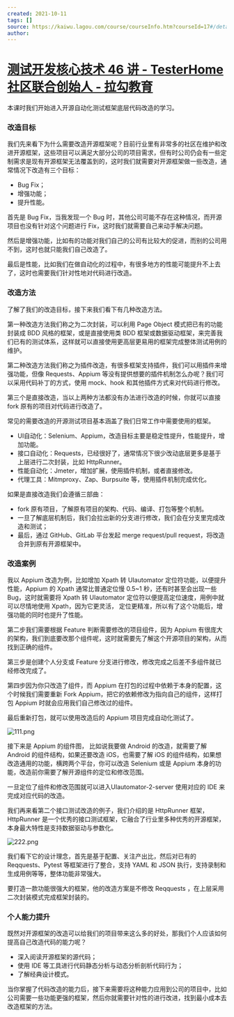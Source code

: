 ```yaml
---
created: 2021-10-11
tags: []
source: https://kaiwu.lagou.com/course/courseInfo.htm?courseId=17#/detail/pc?id=317
author: 
---
```


# [测试开发核心技术 46 讲 - TesterHome 社区联合创始人 - 拉勾教育](https://kaiwu.lagou.com/course/courseInfo.htm?courseId=17#/detail/pc?id=317)


本课时我们开始进入开源自动化测试框架底层代码改造的学习。

### 改造目标

我们先来看下为什么需要改造开源框架呢？目前行业里有非常多的社区在维护和改进开源框架，这些项目可以满足大部分公司的项目需求，但有时公司仍会有一些定制需求是现有开源框架无法覆盖到的，这时我们就需要对开源框架做一些改造，通常情况下改造有三个目标：

-   Bug Fix；
-   增强功能；
-   提升性能。

首先是 Bug Fix，当我发现一个 Bug 时，其他公司可能不存在这种情况，而开源项目也没有针对这个问题进行 Fix，这时我们就需要自己来动手解决问题。

然后是增强功能，比如有的功能对我们自己的公司有比较大的促进，而别的公司用不到，这时也就只能我们自己改造了。

最后是性能，比如我们在做自动化的过程中，有很多地方的性能可能提升不上去了，这时也需要我们针对性地对代码进行改造。

### 改造方法

了解了我们的改造目标，接下来我们看下有几种改造方法。

第一种改造方法我们称之为二次封装，可以利用 Page Object 模式把已有的功能封装成 BDD 风格的框架，或是直接使用类 BDD 框架或数据驱动框架，来完善我们已有的测试体系，这样就可以直接使用更高层更易用的框架完成整体测试用例的维护。

第二种改造方法我们称之为插件改造，有很多框架支持插件，我们可以用插件来增强功能，但像 Requests、Appium 等没有提供想要的插件机制怎么办呢？我们可以采用代码补丁的方式，使用 mock、hook 和其他插件方式来对代码进行修改。

第三个是直接改造，当以上两种方法都没有办法进行改造的时候，你就可以直接 fork 原有的项目对代码进行改造了。

常见的需要改造的开源测试项目基本涵盖了我们日常工作中需要使用的框架。

-   UI自动化：Selenium、Appium，改造目标主要是稳定性提升，性能提升，增加功能。
-   接口自动化：Requests，已经很好了，通常情况下很少改动底层更多是基于上层进行二次封装，比如 HttpRunner。
-   性能自动化：Jmeter，增加扩展，使用插件机制，或者直接修改。
-   代理工具：Mitmproxy、Zap、Burpsuite 等，使用插件机制完成优化。

如果是直接改造我们会遵循三部曲：

-   fork 原有项目，了解原有项目的架构、代码、编译、打包等整个机制。
-   一旦了解底层机制后，我们会拉出新的分支进行修改，我们会在分支里完成改造和测试；
-   最后，通过 GitHub、GitLab 平台发起 merge request/pull request，将改造合并到原有开源框架中。

### 改造案例

我以 Appium 改造为例，比如增加 Xpath 转 UIautomator 定位符功能，以便提升性能，Appium 的 Xpath 通常比普通定位慢 0.5~1 秒，还有时甚至会出现一些 Bug，这时就需要将 Xpath 转 UIautomator 定位符以便提高定位速度，用例中就可以尽情地使用 Xpath，因为它更灵活， 定位更精准，所以有了这个功能后，增强功能的同时也提升了性能。

第二步我们需要根据 Feature 判断需要修改的项目组件，因为 Appium 有很庞大的架构，我们到底要改那个组件呢，这时就需要先了解这个开源项目的架构，从而找到正确的组件。

第三步是创建个人分支或 Feature 分支进行修改，修改完成之后差不多组件就已经修改完成了。

第四步因为你只改造了组件，而 Appium 在打包的过程中依赖于本身的配置，这个时候我们需要重新 Fork Appium，把它的依赖修改为指向自己的组件，这样打包 Appium 时就会应用我们自己修改过的组件。

最后重新打包，就可以使用改造后的 Appium 项目完成自动化测试了。

![111.png](https://s0.lgstatic.com/i/image/M00/1C/BA/Ciqc1F7gvTeANHbbAAhVJR1D_eA693.png)

接下来是 Appium 的组件图， 比如说我要做 Android 的改造，就需要了解 Android 的组件结构，如果还要改造 iOS，也需要了解 iOS 的组件结构，如果想改造通用的功能，横跨两个平台，你可以改造 Selenium 或是 Appium 本身的功能，改造前你需要了解开源组件的定位和修改范围。

一旦定位了组件和修改范围就可以进入UIautomator-2-server 使用对应的 IDE 来完成对应代码的改造。

我们再来看第二个接口测试改造的例子，我们介绍的是 HttpRunner 框架，HttpRunner 是一个优秀的接口测试框架，它融合了行业里多种优秀的开源框架，本身最大特性是支持数据驱动与参数化。

![222.png](https://s0.lgstatic.com/i/image/M00/1C/BA/Ciqc1F7gvUWAbGcoAAlXHFVmtDo341.png)

我们看下它的设计理念，首先是基于配置、关注产出比，然后对已有的 Reqquests、Pytest 等框架进行了整合，支持 YAML 和 JSON 执行，支持录制和生成用例等等，整体功能非常强大。

要打造一款功能很强大的框架，他的改造方案是不修改 Reqquests ，在上层采用二次封装模式完成框架封装的。

### 个人能力提升

既然对开源框架的改造可以给我们的项目带来这么多的好处，那我们个人应该如何提高自己改造代码的能力呢？

-   深入阅读开源框架的源代码；
-   使用 IDE 等工具进行代码静态分析与动态分析剖析代码行为；
-   了解经典设计模式。

当你掌握了代码改造的能力后，接下来需要将这种能力应用到公司的项目中，比如公司需要一些功能更强的框架，然后你就需要针对性的进行改进，找到最小成本去改造框架的方法。
